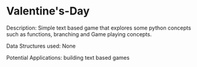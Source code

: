 # Valentine's-Day
Description:
Simple text based game that explores some python concepts such as functions, branching and Game playing concepts.

Data Structures used:
None



Potential Applications: building text based games

